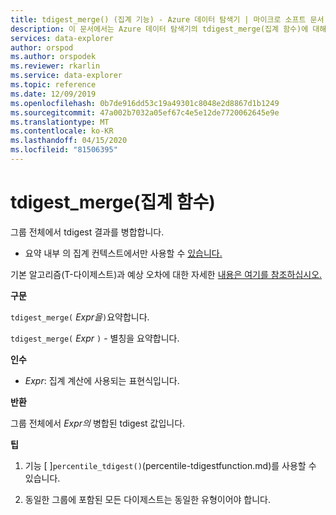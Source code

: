 ```yaml
---
title: tdigest_merge() (집계 기능) - Azure 데이터 탐색기 | 마이크로 소프트 문서
description: 이 문서에서는 Azure 데이터 탐색기의 tdigest_merge(집계 함수)에 대해 설명합니다.
services: data-explorer
author: orspod
ms.author: orspodek
ms.reviewer: rkarlin
ms.service: data-explorer
ms.topic: reference
ms.date: 12/09/2019
ms.openlocfilehash: 0b7de916dd53c19a49301c8048e2d8867d1b1249
ms.sourcegitcommit: 47a002b7032a05ef67c4e5e12de7720062645e9e
ms.translationtype: MT
ms.contentlocale: ko-KR
ms.lasthandoff: 04/15/2020
ms.locfileid: "81506395"
---
```

# <a name="tdigest_merge-aggregation-function"></a>tdigest_merge(집계 함수)

그룹 전체에서 tdigest 결과를 병합합니다. 

* 요약 내부 의 집계 컨텍스트에서만 사용할 수 [있습니다.](summarizeoperator.md)

기본 알고리즘(T-다이제스트)과 예상 오차에 대한 자세한 [내용은 여기를 참조하십시오.](percentiles-aggfunction.md#estimation-error-in-percentiles)

**구문**

`tdigest_merge(` *Expr을*`)`요약합니다.

`tdigest_merge(` *Expr* `)` - 별칭을 요약합니다.

**인수**

* *Expr*: 집계 계산에 사용되는 표현식입니다. 

**반환**

그룹 전체에서 *Expr의* 병합된 tdigest 값입니다.
 

**팁**

1) 기능 [ ]`percentile_tdigest()`(percentile-tdigestfunction.md)를 사용할 수 있습니다.

2) 동일한 그룹에 포함된 모든 다이제스트는 동일한 유형이어야 합니다.